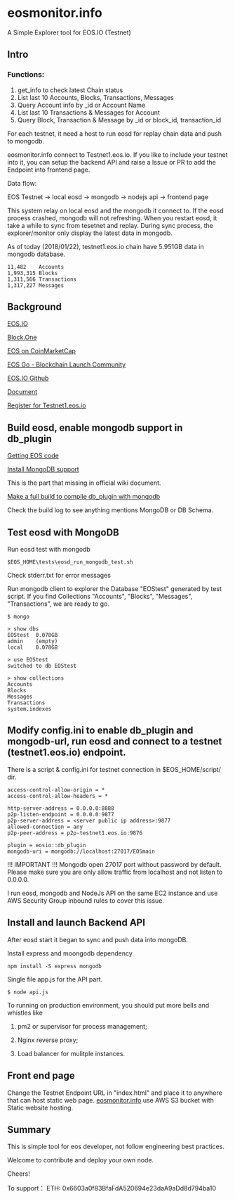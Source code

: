 # eosmonitor.info
A Simple Explorer tool for EOS.IO (Testnet)

## Intro

### Functions:
1. get_info to check latest Chain status
2. List last 10 Accounts, Blocks, Transactions, Messages
3. Query Account info by _id or Account Name
4. List last 10 Transactions & Messages for Account
5. Query Block, Transaction & Message by _id or block_id, transaction_id 


For each testnet, it need a host to run eosd for replay chain data and push to mongodb.

eosmonitor.info connect to Testnet1.eos.io. If you like to include your testnet into it, 
you can setup the backend API and raise a Issue or PR to add the Endpoint into frontend page.

Data flow:

EOS Testnet -> local eosd -> mongodb -> nodejs api -> frontend page



This system relay on local eosd and the mongodb it connect to. If the eosd process crashed, mongodb will not refreshing.
When you restart eosd, it take a while to sync from tesetnet and replay.
During sync process, the explorer/monitor only display the latest data in mongodb.

As of today (2018/01/22), testnet1.eos.io chain have 5.951GB data in mongodb database.

    11,482    Accounts
    1,993,315 Blocks
    1,311,566 Transactions
    1,317,227 Messages



## Background 
    
[EOS.IO](https://eos.io/)

[Block.One](http://block.one/)

[EOS on CoinMarketCap](https://coinmarketcap.com/currencies/eos/)

[EOS Go - Blockchain Launch Community](https://forums.eosgo.io/)

[EOS.IO Github](https://github.com/EOSIO)

[Document](https://eosio.github.io/eos)

[Register for Testnet1.eos.io](https://github.com/EOSIO/eos/wiki/Testnet%3A%20Public#accounts-on-testnet)
    


## Build eosd, enable mongodb support in db_plugin 

[Getting EOS code](https://github.com/EOSIO/eos/wiki/Local-Environment#1-getting-the-code)

[Install MongoDB support](https://github.com/EOSIO/eos/blob/master/plugins/db_plugin/CMakeLists.txt#L36)

This is the part that missing in official wiki document.

[Make a full build to compile db_plugin with mongodb](https://github.com/EOSIO/eos/wiki/Local-Environment#2-building-eos)

Check the build log to see anything mentions MongoDB or DB Schema.

## Test eosd with MongoDB
    
Run eosd test with mongodb 
```
$EOS_HOME\tests\eosd_run_mongodb_test.sh
```

Check stderr.txt for error messages

Run mongodb client to explorer the Database "EOStest" generated by test script. If you find Collections 
"Accounts", "Blocks", "Messages", "Transactions", we are ready to go.
```
$ mongo

> show dbs
EOStest  0.078GB
admin    (empty)
local    0.078GB

> use EOStest
switched to db EOStest

> show collections
Accounts
Blocks
Messages
Transactions
system.indexes
```

## Modify config.ini to enable db_plugin and mongodb-url, run eosd and connect to a testnet (testnet1.eos.io) endpoint.


There is a script & config.ini for testnet connection in $EOS_HOME/script/ dir.
```
access-control-allow-origin = *
access-control-allow-headers = *

http-server-address = 0.0.0.0:8888
p2p-listen-endpoint = 0.0.0.0:9877
p2p-server-address = <server public ip address>:9877
allowed-connection = any
p2p-peer-address = p2p-testnet1.eos.io:9876

plugin = eosio::db_plugin
mongodb-uri = mongodb://localhost:27017/EOSmain
```

!!! IMPORTANT !!!
Mongodb open 27017 port without password by default. Please make sure you are only allow traffic from localhost and not listen to 0.0.0.0. 

I run eosd, mongodb and NodeJs API on the same EC2 instance and use AWS Security Group inbound rules to cover this issue.
    
    
## Install and launch Backend API
    
After eosd start it began to sync and push data into mongoDB. 

Install express and moongodb dependency 
```
npm install -S express mongodb
```
Single file app.js for the API part. 
```
$ node api.js
```

To running on production environment, you should put more bells and whistles like 

1. pm2 or supervisor for process management;

2. Nginx reverse proxy;

3. Load balancer for mulitple instances.

## Front end page

Change the Testnet Endpoint URL in "index.html" and place it to anywhere that can host static web page. 
[eosmonitor.info](http://eosmonitor.info) use AWS S3 bucket with Static website hosting.


## Summary

This is simple tool for eos developer, not follow engineering best practices. 

Welcome to contribute and deploy your own node. 

Cheers!

To support：
ETH: 0x6603a0f83BfaFdA520694e23daA9aDd8d794ba10 
